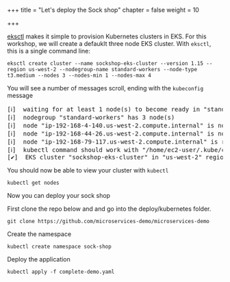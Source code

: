 +++
title = "Let's deploy the Sock shop"
chapter = false
weight = 10

+++

[eksctl](https://eksctl.io/introduction/) makes it simple to provision Kubernetes clusters in EKS. For this workshop, we will create a defauklt three node EKS cluster. With `eksctl`, this is a single command line:

```
eksctl create cluster --name sockshop-eks-cluster --version 1.15 --region us-west-2 --nodegroup-name standard-workers --node-type t3.medium --nodes 3 --nodes-min 1 --nodes-max 4
```

You will see a number of messages scroll, ending with the `kubeconfig` message

<pre>
[ℹ]  waiting for at least 1 node(s) to become ready in "standard-workers"
[ℹ]  nodegroup "standard-workers" has 3 node(s)
[ℹ]  node "ip-192-168-4-140.us-west-2.compute.internal" is not ready
[ℹ]  node "ip-192-168-44-26.us-west-2.compute.internal" is not ready
[ℹ]  node "ip-192-168-79-117.us-west-2.compute.internal" is ready
[ℹ]  kubectl command should work with "/home/ec2-user/.kube/config", try 'kubectl get nodes'
[✔]  EKS cluster "sockshop-eks-cluster" in "us-west-2" region is ready
</pre>

You should now be able to view your cluster with `kubectl`

```
kubectl get nodes
```

Now you can deploy your sock shop

First clone the repo below and and go into the deploy/kubernetes folder.

```
git clone https://github.com/microservices-demo/microservices-demo
```
Create the namespace

```
kubectl create namespace sock-shop
```
Deploy the application

```
kubectl apply -f complete-demo.yaml
```





